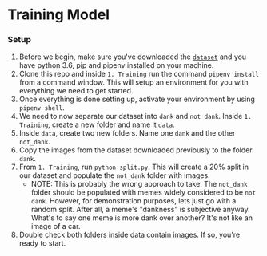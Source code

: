 # Training Model

### Setup

1. Before we begin, make sure you've downloaded the [`dataset`](https://www.kaggle.com/sayangoswami/reddit-memes-dataset/downloads/reddit-memes-dataset.zip/3) and you have python 3.6, pip and pipenv installed on your machine.
2. Clone this repo and inside `1. Training` run the command `pipenv install` from a command window. This will setup an environment for you with everything we need to get started.
3. Once everything is done setting up, activate your environment by using `pipenv shell`.
4. We need to now separate our dataset into `dank` and `not dank`. Inside `1. Training`, create a new folder and name it `data`. 
5. Inside `data`, create two new folders. Name one `dank` and the other `not_dank`.
6. Copy the images from the dataset downloaded previously to the folder `dank`.
7. From `1. Training`, run `python split.py`. This will create a 20% split in our dataset and populate the `not_dank` folder with images.
    - NOTE: This is probably the wrong approach to take. The `not_dank` folder should be populated with memes widely considered to be `not dank`. However, for demonstration purposes, lets just go with a random split. After all, a meme's "dankness" is subjective anyway. What's to say one meme is more dank over another? It's not like an image of a car. 
8. Double check both folders inside data contain images. If so, you're ready to start. 